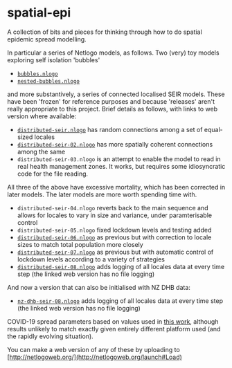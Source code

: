 # spatial-epi
A collection of bits and pieces for thinking through how to do spatial epidemic spread modelling.

In particular a series of Netlogo models, as follows. Two (very) toy models exploring self isolation 'bubbles'
+ [`bubbles.nlogo`](http://southosullivan.com/misc/bubbles.html)
+ [`nested-bubbles.nlogo`](http://southosullivan.com/misc/nested-bubbles.html)

and more substantively, a series of connected localised SEIR models. These have been 'frozen' for reference purposes and because 'releases' aren't really appropriate to this project. Brief details as follows, with links to web version where available:
+ [`distributed-seir.nlogo`](http://southosullivan.com/misc/distributed-seir.html) has random connections among a set of equal-sized locales
+ [`distributed-seir-02.nlogo`](http://southosullivan.com/misc/distributed-seir-02.html) has more spatially coherent connections among the same
+ `distributed-seir-03.nlogo` is an attempt to enable the model to read in real health management zones. It works, but requires some idiosyncratic code for the file reading.

All three of the above have excessive mortality, which has been corrected in later models. The later models are more worth spending time with.
+ `distributed-seir-04.nlogo` reverts back to the main sequence and allows for locales to vary in size and variance, under paramterisable control
+ `distributed-seir-05.nlogo` fixed lockdown levels and testing added
+ [`distributed-seir-06.nlogo`](http://southosullivan.com/misc/distributed-seir-06.html) as previous but with correction to locale sizes to match total population more closely
+ [`distributed-seir-07.nlogo`](http://southosullivan.com/misc/distributed-seir-07.html) as previous but with automatic control of lockdown levels according to a variety of strategies
+ [`distributed-seir-08.nlogo`](http://southosullivan.com/misc/distributed-seir-08-web.html) adds logging of all locales data at every time step (the linked web version has no file logging)

And now a version that can also be initialised with NZ DHB data:
+ [`nz-dhb-seir-08.nlogo`](http://southosullivan.com/misc/nz-dhb-seir-08-web.html) adds logging of all locales data at every time step (the linked web version has no file logging)

COVID-19 spread parameters based on values used in [this work](https://cpb-ap-se2.wpmucdn.com/blogs.auckland.ac.nz/dist/d/75/files/2017/01/Supression-and-Mitigation-Strategies-New-Zealand-TPM-1.pdf), although results unlikely to match exactly given entirely different platform used (and the rapidly evolving situation).

You can make a web version of any of these by uploading to [http://netlogoweb.org/](http://netlogoweb.org/launch#Load)
